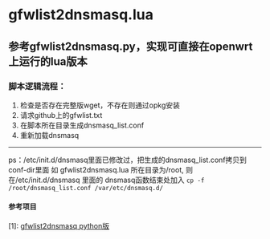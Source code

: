 # gfwlist2dnsmasq.lua
## 参考gfwlist2dnsmasq.py，实现可直接在openwrt上运行的lua版本

### 脚本逻辑流程：

1. 检查是否存在完整版wget，不存在则通过opkg安装
2. 请求github上的gfwlist.txt
3. 在脚本所在目录生成dnsmasq_list.conf
4. 重新加载dnsmasq

------
ps：/etc/init.d/dnsmasq里面已修改过，把生成的dnsmasq_list.conf拷贝到conf-dir里面
如 gfwlist2dnsmasq.lua 所在目录为/root, 则在/etc/init.d/dnsmasq 里面的 
dnsmasq函数结束处加入 `cp -f /root/dnsmasq_list.conf /var/etc/dnsmasq.d/`

#### 参考项目
[1]: [gfwlist2dnsmasq python版](https://github.com/cokebar/gfwlist2dnsmasq)
